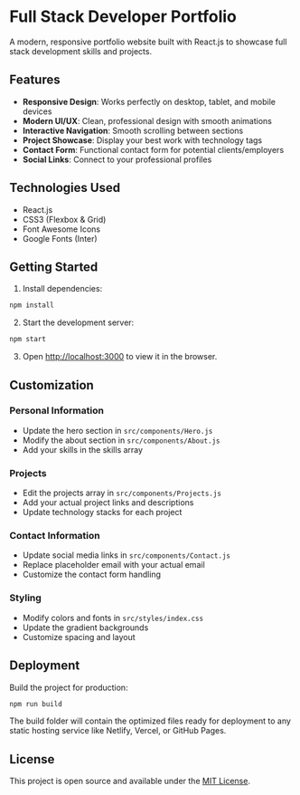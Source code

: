# Full Stack Developer Portfolio

A modern, responsive portfolio website built with React.js to showcase full stack development skills and projects.

## Features

- **Responsive Design**: Works perfectly on desktop, tablet, and mobile devices
- **Modern UI/UX**: Clean, professional design with smooth animations
- **Interactive Navigation**: Smooth scrolling between sections
- **Project Showcase**: Display your best work with technology tags
- **Contact Form**: Functional contact form for potential clients/employers
- **Social Links**: Connect to your professional profiles

## Technologies Used

- React.js
- CSS3 (Flexbox & Grid)
- Font Awesome Icons
- Google Fonts (Inter)

## Getting Started

1. Install dependencies:
```bash
npm install
```

2. Start the development server:
```bash
npm start
```

3. Open [http://localhost:3000](http://localhost:3000) to view it in the browser.

## Customization

### Personal Information
- Update the hero section in `src/components/Hero.js`
- Modify the about section in `src/components/About.js`
- Add your skills in the skills array

### Projects
- Edit the projects array in `src/components/Projects.js`
- Add your actual project links and descriptions
- Update technology stacks for each project

### Contact Information
- Update social media links in `src/components/Contact.js`
- Replace placeholder email with your actual email
- Customize the contact form handling

### Styling
- Modify colors and fonts in `src/styles/index.css`
- Update the gradient backgrounds
- Customize spacing and layout

## Deployment

Build the project for production:
```bash
npm run build
```

The build folder will contain the optimized files ready for deployment to any static hosting service like Netlify, Vercel, or GitHub Pages.

## License

This project is open source and available under the [MIT License](LICENSE).